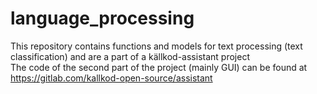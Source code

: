 # language_processing
This repository contains functions and models for text processing (text classification) and are a part of a källkod-assistant project  
The code of the second part of the project (mainly GUI) can be found at https://gitlab.com/kallkod-open-source/assistant 
